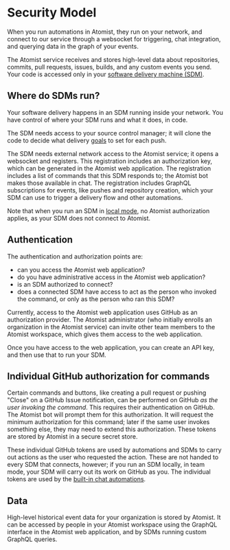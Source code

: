 # Security Model

When you run automations in Atomist, they run on your network, and connect to our service
through a websocket for triggering, chat integration, and querying data in the graph of your events.

The Atomist service receives and stores high-level data about repositories, commits, pull requests, issues, builds, and any custom events you send. Your code is accessed only in your [software delivery machine (SDM)](sdm.md).

## Where do SDMs run?

Your software delivery happens in an SDM running inside your network. You have control of where your
SDM runs and what it does, in code.

The SDM needs access to your source control manager; it will clone the code to decide what delivery
[goals](goal.md) to set for each push.

The SDM needs external network access to the Atomist service; it opens a websocket and registers. This
registration includes an authorization key, which can be generated in the Atomist web application.
The registration includes a list of commands that this SDM responds to; the Atomist bot makes those available
in chat. The registration includes GraphQL subscriptions for events, like pushes and repository creation,
which your SDM can use to trigger a delivery flow and other automations.

Note that when you run an SDM in [local mode](../developer/local.md), no Atomist authorization applies,
as your SDM does not connect to Atomist.

## Authentication

The authentication and authorization points are:

* can you access the Atomist web application?
* do you have administrative access in the Atomist web application?
* is an SDM authorized to connect?
* does a connected SDM have access to act as the person who invoked the command, or only as the person who
ran this SDM?

Currently, access to the Atomist web application uses GitHub as an authorization provider.
The Atomist administrator (who initially enrolls an organization in the Atomist service) can invite
other team members to the Atomist workspace, which gives them access to the web application.

Once you have access to the web application, you can create an API key, and then use that to run your SDM.

## Individual GitHub authorization for commands

Certain commands and buttons, like creating a pull request or pushing "Close" on a GitHub Issue notification,
can be performed on GitHub _as the user invoking the command_. This requires their authentication on GitHub.
The Atomist bot will prompt them for this authorization. It will request the minimum authorization for this
command; later if the same user invokes something else, they may need to extend this authorization. These tokens are stored by Atomist in a secure secret store.

These individual GitHub tokens are used by automations and SDMs to carry out actions
as the user who requested the action. These are not handed to every SDM that connects, however; if you
run an SDM locally, in team mode, your SDM will carry out its work on GitHub as you.
The individual tokens are used by the [built-in chat automations](../user/lifecycle.md).

## Data

High-level historical event data for your organization is stored by Atomist. It can be accessed by people in your
Atomist workspace using the GraphQL interface in the Atomist web application, and by SDMs running custom
GraphQL queries.
